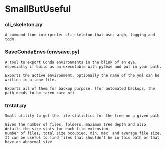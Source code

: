 # SmallButUseful


### cli_skeleton.py

	A command line interpreter cli_skeleton that uses argh, logging and tqdm.
	
### SaveCondaEnvs (envsave.py)
	
	A tool to export Conda environments in the blink of an eye, 
	especially if-build as an executable with py2exe and put in your path.

	Exports the active environment, optionally the name of the yml can be written in a .env file.

	Exports all of them for backup purpose. (for automated backups, the path needs to be taken care of)
	
### trstat.py

	Small utility to get the file statistics for the tree on a given path

	Gives the number of files, folders, maximum tree depth and also details the size stats for each file extension, 
	number of files, total size occupied, min, max 	and average file size.
	It can be useful to find files that shouldn't be in this path or that have an abnormal size.
